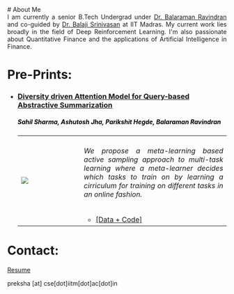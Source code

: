 <head>
<title> Ashutosh Kumar Jha </title>

</head>
# About Me
<div style = "text-align: justify"> I am currently a senior B.Tech Undergrad under <a href="http://www.cse.iitm.ac.in/~ravi/">Dr. Balaraman Ravindran</a> and co-guided by <a href="https://mech.iitm.ac.in/meiitm/personnal/dr-balaji-srinivasan/">Dr. Balaji Srinivasan</a> at IIT Madras. My current work lies broadly in the field of Deep Reinforcement Learning. I'm also passionate about Quantitative Finance and the applications of Artificial Intelligence in Finance.  
</div>

# Pre-Prints:

<ul>
<li> <a href="https://arxiv.org/abs/1704.08300"><h3>Diversity driven Attention Model for Query-based Abstractive Summarization</h3></a>
   <font color="black"><h5> Sahil Sharma, Ashutosh Jha, Parikshit Hegde, Balaraman Ravindran </h5></font>
<table width="100%" align="center" border="0" cellspacing="0">
    <tr>
      <td width="30%">
      <img src='/images/query.png'>         
      </td>
      <td valign="top" width="70%"> 
        <div style = "text-align: justify"> <h6> We propose a meta-learning based active sampling approach to multi-task learning where a meta-learner decides which tasks to train on by learning a cirriculum for training on different tasks in an online fashion.</h6></div>
        <ul>
        <li><a href="https://github.com/PrekshaNema25/diversity_based_attention"> [Data + Code] </a></li>
        </ul></td></tr>
   </table>
   </li></ul>
   
# Contact:

[Resume](pdfs/resume.pdf)

preksha [at] cse[dot]iitm[dot]ac[dot]in
